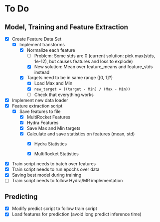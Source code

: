 # To Do

## Model, Training and Feature Extraction
- [X] Create Feature Data Set
  - [x] Implement transforms
    - [x] Normalize each feature
      - [ ] Problem: Some stds are 0 (current solution: pick max(stds, 1e-12), but causes features and loss to explode)
      - [x] New solution: Mean over feature_means and feature_stds instead
    - [x] Targets need to be in same range ([0, 1]?)
      - [x] Load Max and Min
      - [x] ```new_target = ((target - Min) / (Max - Min))```
      - [ ] Check that everything works
- [X] Implement new data loader
- [x] Feature extraction script
  - [x] Save features to file
    - [x] MultiRocket Features
    - [x] Hydra Features
    - [x] Save Max and Min targets
    - [x] Calculate and save statistics on features (mean, std)
      - [x] Hydra Statistics
      - [x] MultiRocket Statistics

 
- [x] Train script needs to batch over features
- [x] Train script needs to run epochs over data
- [x] Saving best model during training
- [ ] Train script needs to follow Hydra/MR implementation
  
## Predicting
- [x] Modify predict script to follow train script
- [x] Load features for prediction (avoid long predict inference time)
